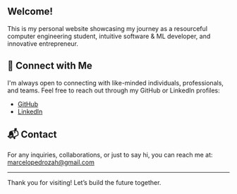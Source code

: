## Welcome!

This is my personal website showcasing my journey as a resourceful computer engineering student, intuitive software & ML developer, and innovative entrepreneur.

## 🎯 Connect with Me

I'm always open to connecting with like-minded individuals, professionals, and teams. Feel free to reach out through my GitHub or LinkedIn profiles:

- [GitHub](https://github.com/phmarcel0x)
- [LinkedIn](https://www.linkedin.com/in/marceloph/)

## 📬 Contact

For any inquiries, collaborations, or just to say hi, you can reach me at: [marcelopedrozah@gmail.com](mailto:marcelopedrozah@gmail.com)

---

Thank you for visiting! Let’s build the future together.
